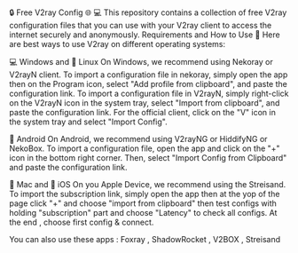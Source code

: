 🔒 Free V2ray Config 🌐
💻 This repository contains a collection of free V2ray configuration files that you can use with your V2ray client to access the internet securely and anonymously.
Requirements and How to Use
📲 Here are best ways to use V2ray on different operating systems:

💻 Windows and 🐧 Linux
On Windows, we recommend using Nekoray or V2rayN client. To import a configuration file in nekoray, simply open the app then on the Program icon, select "Add profile from clipboard", and paste the configuration link. To import a configuration file in V2rayN, simply right-click on the V2rayN icon in the system tray, select "Import from clipboard", and paste the configuration link. For the official client, click on the "V" icon in the system tray and select "Import Config".

🤖 Android
On Android, we recommend using V2rayNG or HiddifyNG or NekoBox. To import a configuration file, open the app and click on the "+" icon in the bottom right corner. Then, select "Import Config from Clipboard" and paste the configuration link.

🍎 Mac and 📱 iOS
On you Apple Device, we recommend using the Streisand. To import the subscription link, simply open the app then at the yop of the page click "+" and choose "import from clipboard" then test configs with holding "subscription" part and choose "Latency" to check all configs. At the end , choose first config & connect.

You can also use these apps : Foxray , ShadowRocket , V2BOX , Streisand
